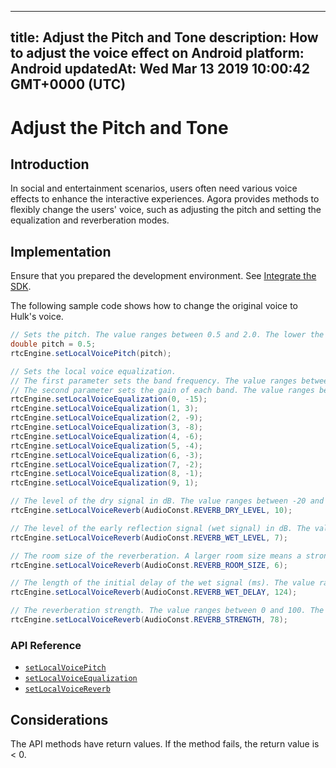 
---
title: Adjust the Pitch and Tone
description: How to adjust the voice effect on Android
platform: Android
updatedAt: Wed Mar 13 2019 10:00:42 GMT+0000 (UTC)
---
# Adjust the Pitch and Tone
## Introduction 
In social and entertainment scenarios, users often need various voice effects to enhance the interactive experiences. Agora provides methods to flexibly change the users' voice, such as adjusting the pitch and setting the equalization and reverberation modes.

## Implementation
Ensure that you prepared the development environment. See [Integrate the SDK](../../en/Video/android_video.md).

The following sample code shows how to change the original voice to Hulk's voice.

```java
// Sets the pitch. The value ranges between 0.5 and 2.0. The lower the value, the lower the pitch. The default value is 1.0, which is the original pitch.
double pitch = 0.5;
rtcEngine.setLocalVoicePitch(pitch);

// Sets the local voice equalization.
// The first parameter sets the band frequency. The value ranges between 0 and 9. Each value represents the center frequency of the band: 31, 62, 125, 250, 500, 1k, 2k, 4k, 8k, and 16k Hz
// The second parameter sets the gain of each band. The value ranges between -15 and 15 dB. The default value is 0.
rtcEngine.setLocalVoiceEqualization(0, -15);
rtcEngine.setLocalVoiceEqualization(1, 3);
rtcEngine.setLocalVoiceEqualization(2, -9);
rtcEngine.setLocalVoiceEqualization(3, -8);
rtcEngine.setLocalVoiceEqualization(4, -6);
rtcEngine.setLocalVoiceEqualization(5, -4);
rtcEngine.setLocalVoiceEqualization(6, -3);
rtcEngine.setLocalVoiceEqualization(7, -2);
rtcEngine.setLocalVoiceEqualization(8, -1);
rtcEngine.setLocalVoiceEqualization(9, 1);

// The level of the dry signal in dB. The value ranges between -20 and 10.
rtcEngine.setLocalVoiceReverb(AudioConst.REVERB_DRY_LEVEL, 10);

// The level of the early reflection signal (wet signal) in dB. The value ranges between -20 and 10.
rtcEngine.setLocalVoiceReverb(AudioConst.REVERB_WET_LEVEL, 7);

// The room size of the reverberation. A larger room size means a stronger reverberation. The value ranges between 0 and 100.
rtcEngine.setLocalVoiceReverb(AudioConst.REVERB_ROOM_SIZE, 6);

// The length of the initial delay of the wet signal (ms). The value ranges between 0 and 200.
rtcEngine.setLocalVoiceReverb(AudioConst.REVERB_WET_DELAY, 124);

// The reverberation strength. The value ranges between 0 and 100. The higher the value, the stronger the reverberation.
rtcEngine.setLocalVoiceReverb(AudioConst.REVERB_STRENGTH, 78);
```

### API Reference

- [`setLocalVoicePitch`](https://docs.agora.io/en/Video/API%20Reference/java/classio_1_1agora_1_1rtc_1_1_rtc_engine.html#a41b525f9cbf2911594bcda9b20a728c9)
- [`setLocalVoiceEqualization`](https://docs.agora.io/en/Video/API%20Reference/java/classio_1_1agora_1_1rtc_1_1_rtc_engine.html#a9e3aa79f0d6d8f2ea81907543506d960)
- [`setLocalVoiceReverb`](https://docs.agora.io/en/Video/API%20Reference/java/classio_1_1agora_1_1rtc_1_1_rtc_engine.html#a4afc32ba68e997e90ba3f128317827fa)

## Considerations
The API methods have return values. If the method fails, the return value is < 0.

